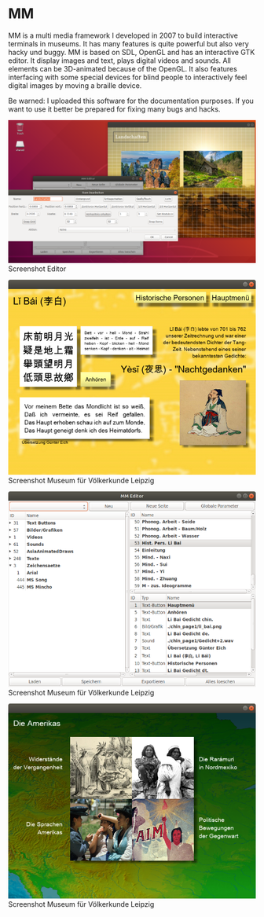# MM

MM is a multi media framework I developed in 2007 to build interactive terminals
in museums. It has many features is quite powerful but also very hacky und buggy.
MM is based on SDL, OpenGL and has an interactive GTK editor. It display images
and text, plays digital videos and sounds. All elements can be 3D-animated because
of the OpenGL. It also features interfacing with some special devices for blind
people to interactively feel digital images by moving a braille device.

Be warned: I uploaded this software for the documentation purposes. If you want
to use it better be prepared for fixing many bugs and hacks.

![demo4](images/mm-demo4.png)
Screenshot Editor

![demo1](images/mm-demo1.png)
Screenshot Museum für Völkerkunde Leipzig

![demo2](images/mm-demo2.png)
Screenshot Museum für Völkerkunde Leipzig

![demo3](images/mm-demo3.png)
Screenshot Museum für Völkerkunde Leipzig
